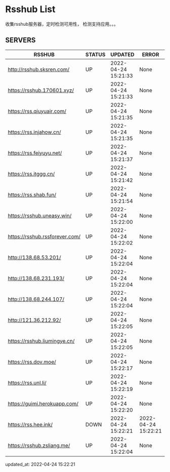 # Rsshub List

收集rsshub服务器，定时检测可用性， 检测支持应用。。。


## SERVERS

|  RSSHUB   | STATUS  | UPDATED  | ERROR  | TWITTER |  
|  ----  | ----  | ----  | ----  | ---- |  
| http://rsshub.sksren.com/ | UP | 2022-04-24 15:21:33 | None |OK|  
| https://rsshub.170601.xyz/ | UP | 2022-04-24 15:21:33 | None |OK|  
| https://rss.qiuyuair.com/ | UP | 2022-04-24 15:21:35 | None ||  
| https://rss.injahow.cn/ | UP | 2022-04-24 15:21:35 | None ||  
| https://rss.feiyuyu.net/ | UP | 2022-04-24 15:21:37 | None ||  
| https://rss.itggg.cn/ | UP | 2022-04-24 15:21:42 | None ||  
| https://rss.shab.fun/ | UP | 2022-04-24 15:21:54 | None |OK|  
| https://rsshub.uneasy.win/ | UP | 2022-04-24 15:22:00 | None |OK|  
| https://rsshub.rssforever.com/ | UP | 2022-04-24 15:22:02 | None |OK|  
| http://138.68.53.201/ | UP | 2022-04-24 15:22:04 | None ||  
| http://138.68.231.193/ | UP | 2022-04-24 15:22:04 | None ||  
| http://138.68.244.107/ | UP | 2022-04-24 15:22:04 | None ||  
| http://121.36.212.92/ | UP | 2022-04-24 15:22:05 | None ||  
| https://rsshub.liumingye.cn/ | UP | 2022-04-24 15:22:05 | None ||  
| https://rss.dov.moe/ | UP | 2022-04-24 15:22:17 | None |OK|  
| https://rss.unl.li/ | UP | 2022-04-24 15:22:19 | None ||  
| https://guimi.herokuapp.com/ | UP | 2022-04-24 15:22:20 | None ||  
| https://rss.hee.ink/ | DOWN | 2022-04-24 15:22:21 | 2022-04-24 15:22:21 |  
| https://rsshub.zsliang.me/ | UP | 2022-04-24 15:22:04 | None |OK|  
  

updated_at: 2022-04-24 15:22:21  
